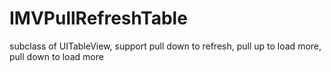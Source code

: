# IMVPullRefreshTable
subclass of UITableView, support pull down to refresh, pull up to load more, pull down to load more
